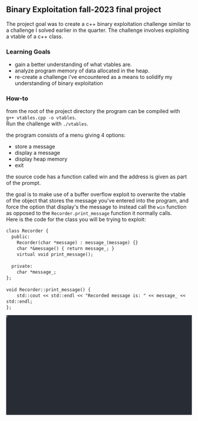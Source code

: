 ## Binary Exploitation fall-2023 final project

The project goal was to create a c++ binary exploitation challenge similar to a challenge
I solved earlier in the quarter.
The challenge involves exploiting a vtable of a c++ class.

### Learning Goals
    
* gain a better understanding of what vtables are.
* analyze program memory of data allocated in the heap.
* re-create a challenge i've encountered as a means to solidify my understanding of binary exploitation

### How-to
     
from the root of the project directory the program can be compiled with  
`g++ vtables.cpp -o vtables`.  
Run the challenge with `./vtables`.

the program consists of a menu giving 4 options:
* store a message
* display a message
* display heap memory
* exit

the source code has a function called win and the address is given as 
part of the prompt.

the goal is to make use of a buffer overflow exploit to overwrite
the vtable of the object that stores the message you've entered into the program, and force the option that display's the message to instead call the `win` function as opposed to the `Recorder.print_message` function it normally calls.  
Here is the code for the class you will be trying to exploit:  
```
class Recorder {
  public:
    Recorder(char *message) : message_(message) {}
    char *&message() { return message_; }
    virtual void print_message();

  private:
    char *message_;
};

void Recorder::print_message() {
    std::cout << std::endl << "Recorded message is: " << message_ << std::endl;
};
```

![asciinema example](./example.svg)

    




